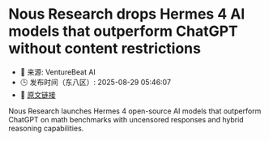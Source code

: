 # Nous Research drops Hermes 4 AI models that outperform ChatGPT without content restrictions
- 📅 来源: VentureBeat AI
- 🕒 发布时间（东八区）: 2025-08-29 05:46:07
- 🔗 [原文链接](https://venturebeat.com/ai/nous-research-drops-hermes-4-ai-models-that-outperform-chatgpt-without-content-restrictions/)

Nous Research launches Hermes 4 open-source AI models that outperform ChatGPT on math benchmarks with uncensored responses and hybrid reasoning capabilities.